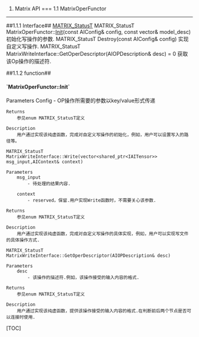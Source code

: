 1. Matrix API
===
1.1 MatrixOperFunctor
---
##1.1.1 Interface##
[MATRIX_StatusT](http://www.baidu.com) MATRIX_StatusT MatrixOperFunctor::[Init](#1)(const AIConfig& config, const vector<AIModelDescription>& model_desc) 
初始化写操作的参数.
MATRIX_StatusT Destroy(const AIConfig& config) 
实现自定义写操作.
MATRIX_StatusT MatrixWriteInterface::GetOperDescriptor(AIOPDescription& desc) = 0
获取该Op操作的描述符.

##1.1.2 function##
<h4 id="1">`MatrixOperFunctor::Init`</h4>
    Parameters
        Config
            - OP操作所需要的参数以key/value形式传递
    
    Returns
        参见enum MATRIX_StatusT定义
        
    Description
        用户通过实现该纯虚函数，完成对自定义写操作的初始化，例如，用户可以设置写入的路径等。
        
    MATRIX_StatusT MatrixWriteInterface::Write(vector<shared_ptr<IAITensor>> msg_input,AIContext& context)
    
    Parameters
        msg_input
            - 待处理的结果内容.
        
        context
            - reserved，保留.用户实现Write函数时，不需要关心该参数.
    
    Returns
        参见enum MATRIX_StatusT定义
        
    Description
        用户通过实现该纯虚函数，完成对自定义写操作的具体实现，例如，用户可以实现写文件的具体操作方式.
        
    MATRIX_StatusT MatrixWriteInterface::GetOperDescriptor(AIOPDescription& desc)
    
    Parameters
        desc
            - 该操作的描述符.例如，该操作接受的输入内容的格式.
    
    Returns
        参见enum MATRIX_StatusT定义
        
    Description
        用户通过实现该纯虚函数，提供该操作接受的输入内容的格式.在判断前后两个节点是否可以连接时使用.





[TOC]
